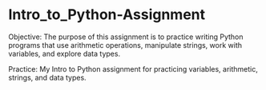 # Intro_to_Python-Assignment
Objective:
The purpose of this assignment is to practice writing Python programs that use arithmetic operations, manipulate strings, work with variables, and explore data types.

Practice:
My Intro to Python assignment for practicing variables, arithmetic, strings, and data types.
